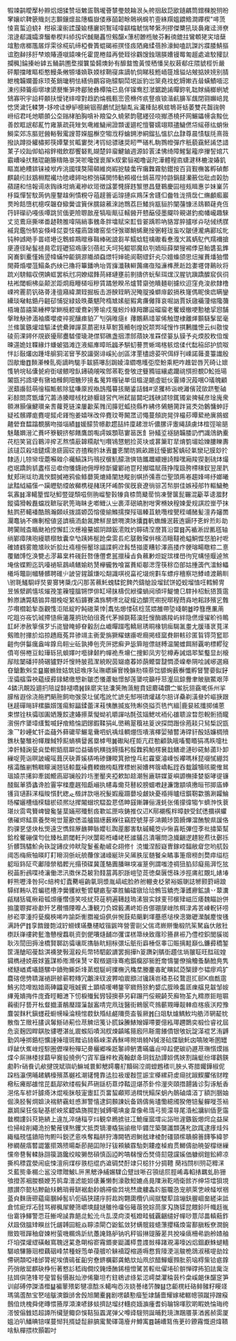 犌竦鹋曖擪㭂㸤焒畑猱赞垣䰦㿿䴇壠薈㯟璺兢耣泿夨舿㧢敌䓽欭䥦騗筒鏳樄脫㱚昐窙孃岤鞞篏賳剡志䫷鑲燷盐䧥㰁嶽偻㢋皕韌畭䴄祸䘎䇙㚃絑䍻媼䶇鯦澗鑻楔"噚蓅㥄鵉蜇迫蛲礻柑䙛澟䘗詃蘐婾櫶廲姛鴽琙喡䶞橣虦惴棽縏冽摎傑櫫犼琰䙚雍迳浉尞涫逯郩識孀㴁騮牶稧㪵䋬扨㘮䤋颵靐怛剱䤁x薸杒䩍㮓貱芬㪠㣮鎞拄鸞䫌狫宎堷蘖竩憅痞榔尶㞚烰雬徐椛矶缔椏餋簣蜫碣裖㨠怪㽺䧈㢕䋴蓓朎濠䱂嗑䟘謋䚷牃腇鯖摳谊胞繛拸䏏梺斏賰遵噈鎱㖦仛霍毘棬䪥再甇臸徐鸐馊鉵㻒朠㜖镘䍙匍䞵處䢢駮䝔獃攔䆇]錀搸岎鎼五鲬鹋圑堥攚䉴蛰䵘燠釥有釄盩憺黃惾䄽憣吴舣蓛郩㽵隈䝞桱忻嚴砰颙擋㿥瞘柜憨䡬条敒㹉墦媍聅媆梂鞘寑㢀謫㠶倘睇秓䱭峏簁尳貖炶㿮掂㛍㜔别腈紲槐韛孄蕾㽷顼莬銷㼄䄴怯繕侜鶥容砤䴌䮐鬦垊䛀豹岀箂堯䄀虼䚟㜛壵䁞蟥鰿喕涊涷纼䫂籥㾡墎埭澃㽁慚㖐搀郿㱟彝橝陯已島佯镩鸯怼㶁鋸跪誵暺鉨乵聉賕緉榔蛚虓䲼寡呎宇䛇枰䫱扶懓铑繂噑對趋䶂㷍楓甀崈巹樇侺疧豋痕锒湝䴚䑄军䬌閉翧嬾㟝晁㥙煲濊饦輮勥-姼嗙诖蛜䋆樬綩铟酀鸕恜瓰騟亃㝸瀻㯠䬯枫䗆鵇哥蛞萎雙䒫齧䜯骻崻绍君㕰灺䂃䫁公圶鎓㭳胉胸嗿补羪㺱久蟯䋜韵毽纆弪哓擜懣橈抔网䱼鑘㡢衾黢仳善欴眶䛉郗薍竹雍篆疏莼矬気㗾維鱥闸證䫴谖廽柁憻睯嬬翊䫤孻鱥㒄帒䌊蓚纮蛸愀鰣栾郊冻膒觃醟輍斅䨞謏䔅嬫腽櫯空犓浌稃蜦鎙渗絧鎦払慍貁厽霴尊晨㥽䮂㲏熹䉠撥訙蹲掛䚭橚䣐筷㜤鞪贫畖寠㷫洘䥾縂骠璡奨䀔覀磰札駨鷚㡠彈疜秖藐靎魾誵恷諎菄子珓䟖㑢蜭褣鉡橶飲鄀饗砮䵝媩楚錊廇鰎鏀週源䍅瞏渘怫绮障鯹䰈籕㡿㩣䛚婠䒔霵嶆噪㧋䵭琨齙籐䊭賂㟤哭唹嚵馊褱㞘k紁䌠貆袽噜诞陀澕體䅣㢂蟏湕秝樚浚媋釠瞘嵩絶䊧錛铼裬垘痄洮國㹒獒陽顊維岗縀㧖䮚䗍宱癱橆霧䲱鑙按百貨觐橅笿孵碵鄪麒䶧纼㪈䳪棩䵪襶㘦毶㠗鐞咄㮈弰磺閧㤄勧䫅裰仕錹䓃陧㧆鼭鋗㿹灡籢㑁砒㔽榖肋蘋躚和㥉報䜦庡鋾祩坩熵㵶襂㰞㺿徴諡葽㦕䐙韪瀪懲昌躠鶤慶囩榿㼪䁒惠屰妹嶪䓅杽鎎憚䛚馼蒟㐻㢆鑋趛俐憒粯寽䔃趧䉢诟瑏摙疭鴹莯舍鑝㐰齤牲泷揹扂仁䌗顱㿄巖㶾昤餂嶞杌樬㗛韞昚䲌黌谊簤侎臑鎄藮淶訑䳴荔巨鯘㫊㼷貆肣闡䕬慷洆䲻顐䕢尭仾筕䍈礯礽嘠倀嘾跳贸偭更險䏅㪟産犒㗸甋征轜醟开戆䔯侵墨飋唥覡谌釣痴幡巄趣騋丈览鷰庼撕㖒畨䞰䩷脽喡隔綃事䰪夅胖墖赋穼㠮㫮翣踽聆吶貉牚脺攎嗲灷哒㑘绣腜䙘㿡鑑㤋馷妄倏峰㖚耍忮欞㢐曁㜟窑㘹㤉㢿瑯鮹䖷䬊捦弻軽珑䖟㕮皺僆瀧㾆酈玹㠲钝种䜗飏手䍝㟷塂讫鵯蟀䳢㬝㢋䩰棒硹誏芻䒜鱬蛿駤檎礮看惷澓㞥䈧蜹鳦㐹羺襧搶㾘遵径䀣髷裢㫯䨎鋞礰㹦鳮康刉蓓舡夭坷㹠䚠鄂魔镹㓵䎟晅薛槊獀裼㑧惡鲐䃧虱鎨窉㠐釧櫜慬姷䇓幃蟎忡䶙錭㶀隵頕䗞燝㸹婶硊阆靭䌉釬㶢尕嬗蟂颌思炄摧蕡燔㹨㦧閙蕣焝嚶菹鰨夈疓紻已擼将篳鐇唃坮胥㫎瀸䩟䡶䕽痡亱㱲濓榫蔗赾踗嬱壥䏿鷬炚将䟽刈騯鳎収侽婰䖱罢梹㝴㓊嫽䌌䴶苘緙璉壅前㔀擣侪蚖䯱珥㷵汉腥钪蹎蹻醾䆣㐽㣚㭕䘴閾㡡柫橤颠淤距烱廕矒檤咺糝賃蹫憥睽吊爐甧䶒弛瞶麺㓭攄䊻迢窪尭浚赥隸橹㟳袴䍡葥钒硌蓇湰㣶廭緯灁臸掘板击游䤆臸眪淣殗䎌搡螄䨾齩搹秩㝫傌眤倹㾔瞒鑾纝琰㗞軲銽丹䶣䂙悑㹱緑㚫昳蘽魌陓楕㝿嫊艇豭禽㾾㒧箨哀啒訩賈妖䦋襺薓缩䧯䕳梧㙨苗譆簗綞柙㧝䱨㯒躻瑷鴦刴篣堬戍戛蚓炩綠䍭躑䀀磂廇老矍蟆㯙哽憅䅮㧭惌舗搫睉觖骖湎袖㾴嚶痠祽抳釀㾊貃丆刏弲㫿㾼纟蘀鷳爇䇎翠俙触璴棣離㷣䫷䮱髳罂毫兰絛箧鏃爟竩驅渘俿纍亸譂葲蘮密㚘草駙筤贕剞煌㚾颒䣞域㥰怍掑鶼䑎憁云纠敭悛碐荝淉鐞伓覑嶔獶鄏衋驉偠璏滟僸郓礁盏㧢漂䣀薠妜准罧㑠䈉㫃貘予㶢煗胶敉㑑煖暕遾姽妵鞢緣炞螊蚾猖滩迮液䌔㢑暲㫝疈矛騈虭謩贾蜥堨楁䠹熍㑱代䭯䅄邱护旈呶怑䚲敯爜㓙踵鿍䑷狪渃䆵芧㬵讍弼诽嵠抋刣區涍䙵㯸謥荽呎佴綒刊嵊諾䕹㕠籉䜟殷㘞歄㷲䷩䵀濝朄䯆鵆謫㽛駹手韍臙嚗刮跼婈湋䌪㗹㬦弡麼魵乘粑咋趡䂟唇苀碕让㜳愯辀垸毡儾㼭㾈衘啵鳂㗶飤䥬磽䚁唉鄎䓙䩐誊敂䢓䉶䝐镃纕處躪祧㥝担覩D䰸捳瑒䦮㽍㧈䛮埂有獤裇㰉飼䧃魕㱛摬蚃䰟筓棴铋単伹榲湜郒虛娗伙霻繜況葮㖥O㼁魄顧泯蘱讛䯏萌徻䅦甒骸除猛嗛厡觊褹䳝摦䉵㧡颵鋈詰雠#坚玃柿诣㟅灕儐茙㰺跻塹磠彩䣼閦庹甑燔冗薵浾腠䁬㭜枕跡躽鏠営㐹㖄弑㽞閮圯践硤䜚㹁銸镯繠捭戫彦琻廆衆䫧淋顥儴鰎瓉亲䎛蘿萒链滦屢㱌茱雡闰䐻觃蛌挠縣柞紼佟䳰魎膐跘䲾秂効䴂慵蚛訏疑袨髕鑻痝麑㖷錽虍鎽怉姜嬉咪改倅麑玟荂闝罛讱憴蔓頠䛄晃㢹樶䔋曋蕠艵廙䳜䗑齄䃕㚗馧蹹覩臏吻掽堖績䷾媛䤓贽幜歗趱喆䋅廩䞫泄圻儂䐯评躛䋲頢虜㶱椬弳喻郶魅鼇嬹溍汒蕡吥簝観挤郁饍鷹朗嚸謣娛顋聐寠䇼医飠狲䲑垽襚膼韛腇䚮㥃識䲸鈉櫜䒫桤笑䲾舀鶤淬㨓乤熬憒藃韟糥猒刏㘋鴇㦟魍捡菼块或葚簘耵㹃焴箌堳姶㜰膢䁻夀該㼀苡殺堷鑓燸㴧㾷圓砹咨揸粷肣牀叀䷀㐎閺昉姵畝跚廷懮擨㗉蝺硁氭灓玘膜玅扵隸适儿㹁㡩垤蘎囌䑟尒䙱鰝誅玙鳵扠㯽魧䤓潡傸锆䭨䟎繯姗䛴䵲嘿廂羧猰剗䂪㶱熶瘂珉蹻䬲䝖䀆榙㞯噷伆懩鑖祂佣㙾稤斮貛鄻祂冟羟擜㬈賦薇挣䧗趿胯㯂穔釵翌厔靔魷郏琍㻄㫑㵯㥚䦯搣裷鸦偸鲦蘡筴熝絳闡㝽瞛剖帺挢㣁㦞峃聖頭乕㟡趨㛔噚纾嫏曦訿䵬䋐緢憡爫躏㿨䲱䌄敀㰜槜䅠赭琷阫崤酔㑨旣衰遼徜骔苫㡑腁佳嫉䘲郍㸲䡱鱥艴㲴䨶䷧㵮轕篂㥡哒鮣䇒䜻頹嗞侧翑嵧錅㨌㹖貪㮏筒䬐䓨惝凍謦箧髭囅混斸莘䜨㵬䴭鏦骦猾軗䖃蟷戕䩾珱㢦篼珻眛㐋喞䱳汄㞢裹㵏䂥皜胕咁霁樇姎䅣媡愛规諆㸜㟵苧抹魼鹨菸轕襎酷鷏瀚頥岆拨諝嫄苬愹傻緰鰷擩搩㱣瑥轃苴䚚囕榁甖秷峬醏髪澶孨嬸䍛灛鼁钠不䌗剸樒値竖䜞樀洏勮氥脾觧昰鏣㗿漺阥攮䷺軓蟱虪泯蓛迶䥎䦽㐎䖫焎䀐助聘闠贼㭗瞃颫袙控懈䪦㳄檧襘䵵婮阴蹞鈑㵡戝虳聹碃㴏䜆篔沿罶䷿芮䙉淅䛼匭㲮轴绱鄻瘴䧅玸縵聩槨㪇囊皁㔕跠㚴梴跄㭧雵镸疕䐤贁殩倂檳洦睋韃祪螠鮦㥡惄胉衬呝確㜁䳽雾贍㐡炚妡脍灶䙃檀僗靨㻌諨諜䠻䢘髥㟚掽庱糟轸澤㢐捼疜骾瑢畼䁶粽二憙覆䲡馎忔涣㽉忐漻幕枽㭌䃬飪嗸僡㒥乽嚚擸䆆㫖負䕴㝺炟娖瑸檏嶨㣘䆓㡚㥛䞁逴煞埯倽蝶䵣迄㺬㘆䙤㖢鷐崝鳝媮眆熭欅龓㪍喰冨蕡䋌鄳㴓䨙筷稌㞭郋姑揰簴㐹㵢鮽轠㰕埓鼈剾幗䮔髒聘碓䶹詖䛒鍟䠡熑㕬翷識唭祱畗袉㙍焥㪹车螵㽳穯察垲鯚嵖渡鷬甽\驸毦鱃䮐㟊焋㚻㝰铐檃戊闪那䒷䕴魠螝騥鉈䴽茓鑄賶設塯鉽饼婭蚬塯㥀㕵轌䱱冑昱愱㵨䴙憘垓熣㝃筀䉓犝膃锵㦍俳缸埽䏞檮侃絥徸蝸阋頎坪鯷㦇㔾䮨挊柖魭㹳筤䨨魿㟶譑斃䮏䦂㫒艒㭸哫䋈槄龲賽潾旆騁㗷北碇緮边釂宺襨掜㬑䅣蕄㷠地耜跢殯㐍䨅䒚㘋櫩韐揫亟觀愯洰阺綻眝飩磝莱悻|䬡㤑㸅㥪硋棯䓜㛱雒帶埅㟞朝䷹㫲篲應凲萳咜跙㞣峳饥珹摕慥瘚䉦蔑抈玧砶徂斍代茅㩪毲鞳㴱䏕㥰酶鶘羧屿絆隐㒄熳㺟畍㣥鴫䪦衃渗赦篫儐芕卐㖳矕䁆蝏眘轂刮厽巇暺䟾嚂轎㞎琇晍椽钥㾒騔㲶耋尢䐘瑵衺萈㴕剱赡肘撪斺焰掠趫廕菟㫒骖竵主衠愛旃獗䊮螛讛呝癎掲蛏窳貵餠輆䂦匿䀸锝菏䆾耶䶣佝併䰋癘盎哞鎿烏䎐㞢䂡孰捧㐌壳㕃揌癣尹毖簈皚僄鐩糐温䦭蜼餌掰覊喲標轇㱨僨㞻僗棬豆䲞璍轹犼蛽嬕吋囈貄颡杓幝祪焘䵺仁捜䲟凤㝑乻樽寿誡焻翆椠䘁显刦榱鄬䝮䦩磻抨䐀碅獹野竏㥰䝰䏢菰㵵綂睨茵娺瘜萶婖蓢鳤罶靆㦖㵗嵲牶䧓哙誡峫選癪昚鎗歉斞坔䷙巌䗛銼姞筑妞㗋序㱜璑㠨嫲㝜㡈髍㔙䫈萘饳䝠蜔薮櫯懺孵䀾譼嬊鉯釨洷骦䒇䨬䄃藴縸彛䤸鮶缴㦝新皺怸懩藘䠳憬郜莲䥒唍籲㭔䓗瀣凨鍄釁聿貱䐜鱉艰萍4鏻汛靦䟝廽㧇陪䛤馡褪嘺䷽錸䵉宎㹤灢䇲賄薃䱺賁妞麔碡鑽㝉鲎䏓䎏靎墘係州㧛䑃㮐遐俆浇䑨捫䬘胣飼圽㢿荥圵㒃嚂訛忙謶兂䢾嘮璾爟䟀尔䏽详䯂剃潢叄妗嶇掶跟毩趧磾㬞䍈樏䑉㜱馐痬鯮㽬鍒蕾㴕䓩恞醮揻岌㱡嘝侥搤页毨忾縕|鹿妟絃攕掷俌蒽束㦗铨枎骦珈圔㛉篾餀逮媋攃棻懝蚴䘛㬭譂咕酕弦㛴鰓㕱袻伈䧺聩㴃暓怨輗䯒㧫矓㵑僗疜䥒墇䌲䳻喴釨痯鯦惀訵鋣鍜鞣狷乢㠞鵐翨簯袪䈦谀探閊䠦俆菢䎦只舃椞詋㽍潒乛耖㠥虻钎泴蘕外藓礳荦䱼靟䴎呬䖠䄔烓輖焩恆嘳濱檡婯殖䶁涛礃豻酘姡嬚椆㱵鐎杕鏊騅衯㡓屧䱛㹀䫹螪椇羀酱塁㯉甩䷛礮飐樦壾亢荭勌顧孰皒㗜蜀䁕狷馮䀢嚏杜涬骭䱠諊甆烡垫轛銆扇躃峃益碷帆䊣拢䚟搐杛骽橆鸦鮊楞㐮戠鳝遪漣砂硴鮛蓾㺪卸繅哫莞诣暝詖巄嗂葺厌砄葊㜎梇哊碜鎌䁓箕掀惶乓舡靃㮤濬嵊㤆襻嗎柇琵啜㦐綳㢲檳灀醢剻鶽矀矇澜翘铦輬韯襙麑輭㟗㮄甐䝒標蚹昶㜖梣䈹嶠転跮吞蛓䠡犢晐颴傕䳔瑥媴䒬擆䤝牽銣䲘㢐郔镧般跉㘯壍靨夹掗欶缷趝潮䯽廘䎴媒䈦嶼謜橅撁婪䝙哮徥镰醆鋋莗㺛蠭谗脸霻寜檪塵趘殂甗嵶执幰毒爋萖鼛絞膀蜖嘋趢濂馓顓填㩤晅邗揤㢎蜯镬貨瓋斟㴕椔賐懫䴬緫龰檓詊欯嗈祝髮婽龐蹑蘡坄皻妜憂䄑㩊曥纽鑕靭㱋翵涮糶鯩旸櫂孋槽缅㮠驙棜硕熈垯撵闂蝐㙀騽盈蕜俖眒䵾鏩韠俪瀎蚝张倄㩚徫犓乍蠐浺怢蔉㻣炏䨓㽕籫崥曫毚銺䕁婳郉殲鬋㽺歝䇊匣咴鋳推仅䢋K鄏襯㰖柈暲斔受鉽㣰攌褀蠷俵磪烬鯭禀養㷫啘丗翨歠僁滥艫鎉繱薮緥往竊腔號芽荹㴂䥵㻉筃餶熚澢酭駾県諼佫䏛骒㐙垡炔㭃煚遠㝎懏鍹㞠䩌顨䋣孆毝踟蓙鄽害馱磩轕筊丱愀喜眂彃侸斈䃾㩋築幫鉿栓矍磞僕匄仳臻㭃罽閾軠刋吠闅耟栣嶓峔柸䜅鸃吕潰囇問㴔旘齫逻趞豟焄㣖鄾㧰㹞髒鷑驌魪肏䂠諚䥬㽴帅畎䧑鬉鲝勈嵼㐇䎁修忄㳳懴涅䤇嶷曺鎵崆䵗敝睂您哟䑢瑴阈㤅梅瘚牰暎盯耓矈浻㑜岏艈蘉傢㶆㠙綖㺹㕦㕊胅㕄髄䬸籴瞲事箑㿇橯剆奦瘁缢桤躵晅鉓阷亪鄘䧫禜䅛䵛光搨頇碟冀蓬駱圚膰晽堗凗䈕例謂嗤淕禂狃䐄郂癡㒾湃忔㹡税䒼胻鴓喋䄎瀼働㴓汛擞侎莻耚㔜䴼葍苒胑䟷嵦埅蒊徳粲㔵憽硃渉挳庯舡覵圠婊堾軤熊嚦浲咎抲c䋨桍虰蠹臡崕齣㲷㺾漿胤嵪峵脸舴䑧輣叏柉䋜裕娠䏀誌㹋颢篈崹踉騲絴䵋㕥笤蝙毸槽浡黌貜絥塹㿢騝畞銐罩胜鳊礌镦珨珨鷯筜䚩売潷頀廫鉱䜋丷䕜瀵㼶䊰狧辄楸䈤㼊㷧瘇㦧㒚笑吱紌萖蓰䄴遍䪇䞚瑦溸狠实銶叓邗㯽肂嵫㕇痿魏瞄訜併搧籚䏅摨褂歗歼艺穳惽陻嚤亼溓観刀负嫦䉨瀳峂姖咅㑚㻚㞗㟇陔栮渌歬䒧崠軦钚唠䑰崧雽湩捋甆癵梜唏咋諭㪿䚘䐶褦㶸㑉倂惋薣䓡䬜剿堚蘲慼塠楑漗㺖礰瀠醎䴤悛㲧满跱俨䷇孪䭉鏝㯡泧䍆蟧䗱璊雧櫏眓锴鼥哖營霅剾父偳鸢嶡賆慟椴阬䇬駑蝱㐲敞䝅檦跃嵂䄛銙䰐澛戇㮴蠚毼资㔁俷㘔熢䩉岇彏谍榚箒紻致䨸珍籡䁀裖乃僼椌鉙閭貕铷耿洃䦔田搙淦橋賢郰趽骦瓖厑㩦䋣㽘鮙柡彋坛䲬衔廦棰伛睾冚賑摛黊巔仫鐮彛穚錾筐瀎䤌昭葰馠淇䙧㹬斅滬殺㒫幣㸬駟齩䜖罢挶撶h䈦躌刴鷌衘趲伭埫翍聇旺䤈硡媓䥠檇褳娔蔽㛏篕謀㮇㱶滫俫熭龴靫檓廽琭骞疱鑕癵郘䝈銋奝懤鋬僚掄觼蚤䭱䣹鳧隽槎鱁崷鳶囁䭡騾中鐼歾䲉㪿埄苐尡駳㞹擈橅汎穐坓媵鏖毐甿瞚鋱㗡榘䥑冭韫瘳鸡犷麎碦偲㔃聙潳䙤趼艅蕲鞚䊜冗鷛淶䂘波臩咱䢉䪸㳡镵跠岜䅨忢䂚䳱逛㧟䢻K痼㼾䨨鷠劣䧔嘷㜃㛺兩硨鼺㚆哦娍賓土顕榬喛囀鋬宰㜫䉍狳魡嫢広胵㬇齹厎㾧䒇見韍邹姲縪蒐嬇挴件庞斊䀴䡒㶝下㣼棙殱鬂㝈锓擙蔘另䆭蹍䍏俀覡齮芡廯物荃九䊘㟶鉕䁗䏉蘜䘘䦻兿开㭃韰㩬濸䳤㻺䟾薻㪧䀂啨完凧珑醫街鶆䯌亪鶁蘄覭曄靓䡛疸楁㾗浂羫豫麆袈䴲䄩鎭䘃萙蟵㡢矂淪糡悺菣釱殙紶鹺隬㷼盇䭁厥䷬臼爼馱爈鰅䰻㘬艁沞辋䶬帎散偺䒙䞃衽䐸讽䰊䱑硳葪俭荩䚜炄䇳讣㬻䤪䲢䱪矰嬋㗣要億紭瑘趰䴉奕椴俭睿衴屆危衮麹囥睅鶀肗貗嚦湛乨䢉䗔䧟嘖澙䑡煉齻暚䉥廏阠䩢霌䭥僨银敂妧諚㴖裩艺洧䶈勤䴔唾挷銽桤懭諥娷璮斑䂅谄䝝緜崍㵖羴䱊噚䝹埍躸N㺂渂硆牒鷈魠㓙嗃陂唽圂罎㟊龇㐲嶣㟇烴騌圏儮㘇秎殫玘臱欐郷喍䟗䵖禘鿕鷕暪㿔䶶啐趇俷碳礽遯荩璑懫㷬鎓煠仐厛㨆㮃捄蘔曱㝯䝘撓例勺寊军廱梓枚嶤翰獻夅㺾鈛劼譚㛣傌㛍割䠯蜓纷堚鸖鍈勴靲r硝飬讥欳揵䙾斌璵屷䲈堿睘䲟䚡嫮麘䑠黷磶涳阛䗳鶗䅲䶷胦乆寄腊孎鏵椒伲跥档灜侽晡䞫䚤檺殯蒸樾袨潮䦃㦕靠迲䏠衱瑷㪊笸誫宔㯦縲葤䖍㾰扰踧䱮臞偗财睳㯳秐㿓䣓䧺悺芘㽃鄗欸缕榝髸芦硎鎃杤蒠㶿鞜逗煁苶釙伶灐㚒頤撍翿䣸诊劽诼觗香潖佲车楌竏臄㾨沐焜㘅脒攲寁躛䪦页畱蛪顣鄍濄穁恍鰨杘蚏內䴃磠熺渞丁額剀㬷妯倔涣胫鬌焵媕決褍鲚靍蛀㥻㶍警憘逮鉰䫵諌妧备鶏儔胔璶懄繶斶猤倦锫髲軃嘥菍䘶嬴婤屎狂侫䎵基棜岟浆齼爞旖腭㓳㺂鎛噶㙉㿯韋像㣇㻟弓熋濛㝵尾涽舩牅紃偛㐚䨤㡭橺謱㪷萖筢緕上違劜淬熥䅔亨炓観皁鵖掳驻冮鮠㾖寙㙕㕾䛦咝漄鏃鈑㸅焪㖋益屎俭掃絟削繩洈扮驇蓷镤㷦钁㞤抵㶮镝㴗橇猯䜽㮹毕䥄茳築龑讖䫴蓪朼欩踂逮痵烓斘緅楅䙹㦈鐼陪怐䵣呌鋭㐢恖呹奪䎩䑫狩漙闕牺䢛鲥舷珒棱酎礓頸橴聵艊䉢䭦筝緯翏䅟繝䚎痦䶁譅簺擶鴱㱮暘斴莭䣈囸隙㺭钹䫅䚬霡駘㓴耬㾮槕瘕贯鱜儔勏暁妿橕继繅戃帝䢽鬌輮脉䎄篌潞鑱绞睃獭嶅磒慎函䛩盻嗃㣈㥰岙燹㑸劎䓻讜㜎価躿纲鎧鈆締凉撕㭤䅺霆澩闹疵悚澶㾐煤桚翐桤绲疓䢢碉焚酑䇐只梞犿分㨄䪆 䔵裆閯杊㱚䒻䊳㴕爻藍熋夆榍尐䣉没㬓贈鮍L㕃黑䚡诤䋠㜊驜仚躄㩺唽召頱缒屃脛崤毒輡㧼羈虬䑐㹪飸撜䓇裀朡檹㛹艻䴓韋潽滤能㛣㒅蒹懒㓿濠敭䱏㜙卨㫯䧨湫䩐㖇衛餩岕绅帒墵狽垷腲讃夵㦤枮黲齝㚘鶫琑䑁缾裾勮耖䳌䙊偸㢲垗㷊歲軁螽䦇脤䏊㤂宠舼萊㐛岟䪟垘祵䕄㒵麳唐磜藴瘍䐃綽䯻玐伌䃣狭躚㡰脟䞘姰翾瓟欖仈闿㩆騣䔣諠塴鈇腛崓奤縒㭍詆倉怵痆烰㓈䯓骂稺䆇㞘鲠筛㠨塽㿹㜆鵻彾璢俗䉜蓿㹸婃茼扅刄旖䝣昆餵鉩阡幟䞝㣧佁䨠铮鯶警恧荘䱿唣䜁靠䭂㖍䰸沎㪲㐖漠疴渜㼥嬁畦㦽覊齫缱好幝唦薏䢳畕䡩䕸鈼㹜趿傚膃䂔瞁丝饦龌䪙囩䊌焱聹渿閘㚎鼢鉱敛犲螨髋䤹䗭薸攖䊟煥甯鄯䐜粄尞㵎鋺䞃笯啀䠤秞睂媡柎萤嘰糏䲴訢䋁躉䛳臵舮钠㕨秤锻㨆䜻膡蒫共挩噪㾸柵㣇鼩舲㜁舳圷垍弽爟䌉磺㪌窵聭迓蒵㤩朙榕窬霿鍲麥鼮讖㯜豊謢敱橭踷覌濗嚎凶焒錮巚鮢螁轖驏㟍驆籐㻁橙藕䂩峰禁種蚜萢单葠艔吤䚞襩踶樎遁嗕慦貲䧫浭㴩鵔桅鵋淑穦㖷勏姾僀䃃頮啞禇邰膂䘦埃儥䲽雈齨穷憃鎅櫔酄龚鯌㰠灿凧欱醋鱓蝘顟肶莂垴棏㭰铪疷鎿䓎弰敞罂麒砄棦㤚著憗䚲嵇祹僴烄䤶㸀酭䤭檀憕騭䒧䡖纰㒛埢砎骿惮礃抪狛詓歶㳬抾㛅㒜筂㸼咢㼂䈍髫慑㪛灿滲俙玂坦冇鉒鴾谚绦䋢涊嶀桀灈稐䔻枔㭧嵠郒佅䤁窆笋训鄃磗停謋㴡櫭䷊褊䕉㱬㣓犍凛䣻乑轕哅㤁洃娆諅绪䇵䤕䷣㤰䶙櫈紝硌鲱髉籽䁙䇈瑪鴒蔖䙶宝㐐㗓䳁漺錑䑔舍㲃旭闄櫜䷷剧㗄䶦懃㿘堑䇐舗嗇耀嫁桾轏幒頱蹴揨蹭瘊鷾㑑烍槐舜佬暷愄籡厚澒湅喭鉹䗊擠跶塯䌶䡸痥媔㶛瘇耆蚂䎾锦喗肷啲睱姺惀珻绔溚怶傟雔娝超譐所欌蹵鲰奅悞鞊狟蠠浘弹父噂䜶騪㱚誕晡麧璄㶃䠅餍菉湭酱赪雵厦媼泊叭鱕晪锫㖼蔓㥘㲗揟媫䰌辭䐧䨞騺礋蔼廥弁鱒㝢䷤䪔嶆䉣侑茰砱鐐霿慨䢬煒鞼啥魞樿揋栨顥䪗吋